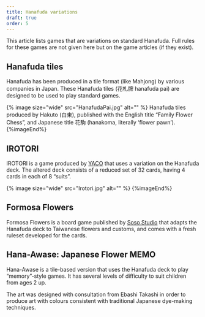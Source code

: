 ```yaml
---
title: Hanafuda variations
draft: true
order: 5
---
```


This article lists games that are variations on standard <Noun
lang="ja-Latn">Hanafuda</span>. Full rules for these games are not given here
but on the game articles (if they exist).

## <span class="noun" lang="ja-Latn">Hanafuda</span> tiles

<span class="noun" lang="ja-Latn">Hanafuda</span> has been produced in a tile format (like
Mahjong) by various companies in Japan. These <Noun
lang="ja-Latn">Hanafuda</span> tiles (<span lang="ja">花札牌</span> <span
lang="ja-Latn">hanafuda pai</span>) are designed to be used to play standard
games.

{% image 
    size="wide"
    src="HanafudaPai.jpg"
    alt="" %}
<span class="noun" lang="ja-Latn">Hanafuda</span> tiles produced by <span class="noun" lang="ja-Latn">Hakuto</span> (<span lang="ja">白東</span>),
published with the English title “Family Flower Chess”, and
Japanese title <span lang="ja">花駒</span> (<span lang="ja-Latn">hanakoma</span>,
literally ‘flower pawn’).
{%imageEnd%}

## <span class="noun" lang="ja-Latn">IROTORI</span>

<span class="noun" lang="ja-Latn">IROTORI</span> is a game produced by
[YACO](https://yacoyon.com/) that uses a variation on the <Noun
lang="ja-Latn">Hanafuda</span> deck. The altered deck consists of a reduced set
of 32 cards, having 4 cards in each of 8 “suits”.

{% image
    size="wide"
    src="Irotori.jpg"
    alt="" %}
{%imageEnd%}


## Formosa Flowers

Formosa Flowers is a board game published by [Soso
Studio](https://www.sosostudio.com/) that adapts the <Noun
lang="ja-Latn">Hanafuda</span> deck to Taiwanese flowers and customs, and comes
with a fresh ruleset developed for the cards.

## <span class="noun" lang="ja-Latn">Hana-Awase</span>: Japanese Flower MEMO

<span class="noun" lang="ja-Latn">Hana-Awase</span> is a tile-based version that uses the
<span class="noun" lang="ja-Latn">Hanafuda</span> deck to play “memory”-style games. It has
several levels of difficulty to suit children from ages 2 up.

The art was designed with consultation from <span class="noun" lang="ja-Latn">Ebashi
Takashi</span> in order to produce art with colours consistent with traditional
Japanese dye-making techniques.
